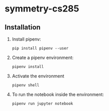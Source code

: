 # symmetry-cs285

## Installation
1. Install pipenv:
   ```
   pip install pipenv --user
   ```
2. Create a pipenv environment:
   ```
   pipenv install
   ```
3. Activate the environment
   ```
   pipenv shell
   ```
4. To run the notebook inside the environment:
   ```
   pipenv run jupyter notebook
   ```
